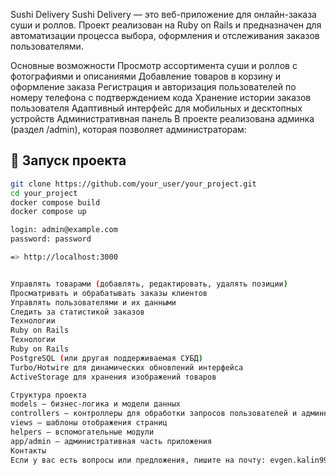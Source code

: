 Sushi Delivery
Sushi Delivery — это веб-приложение для онлайн-заказа суши и роллов. Проект реализован на Ruby on Rails и предназначен для автоматизации процесса выбора, оформления и отслеживания заказов пользователями.

Основные возможности
Просмотр ассортимента суши и роллов с фотографиями и описаниями
Добавление товаров в корзину и оформление заказа
Регистрация и авторизация пользователей по номеру телефона с подтверждением кода
Хранение истории заказов пользователя
Адаптивный интерфейс для мобильных и десктопных устройств
Административная панель
В проекте реализована админка (раздел /admin), которая позволяет администраторам:

## 🚀 Запуск проекта

```bash
git clone https://github.com/your_user/your_project.git
cd your_project
docker compose build
docker compose up

login: admin@example.com
password: password

=> http://localhost:3000


Управлять товарами (добавлять, редактировать, удалять позиции)
Просматривать и обрабатывать заказы клиентов
Управлять пользователями и их данными
Следить за статистикой заказов
Технологии
Ruby on Rails
Технологии
Ruby on Rails
PostgreSQL (или другая поддерживаемая СУБД)
Turbo/Hotwire для динамических обновлений интерфейса
ActiveStorage для хранения изображений товаров

Структура проекта
models — бизнес-логика и модели данных
controllers — контроллеры для обработки запросов пользователей и админки
views — шаблоны отображения страниц
helpers — вспомогательные модули
app/admin — административная часть приложения
Контакты
Если у вас есть вопросы или предложения, пишите на почту: evgen.kalin99@gmail.com